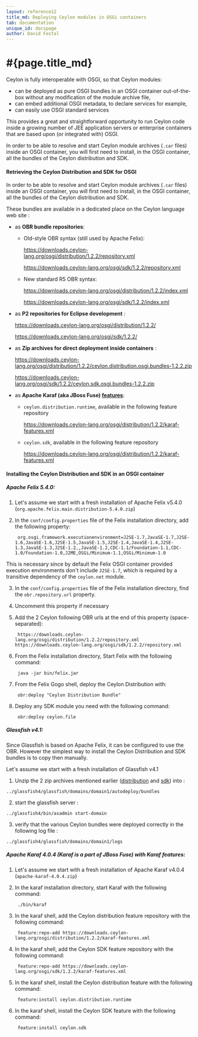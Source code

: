 ```yaml
---
layout: reference12
title_md: Deploying Ceylon modules in OSGi containers
tab: documentation
unique_id: docspage
author: David Festal
---
```


# #{page.title_md}

Ceylon is fully interoperable with OSGI, so that Ceylon modules:
- can be deployed as pure OSGI bundles in an OSGI container out-of-the-box without any modification of the module archive file,
- can embed additional OSGI metadata, to declare services for example,
- can easily use OSGI standard services

This provides a great and straightforward opportunity to run Ceylon code inside a growing number of JEE 
application servers or enterprise containers that are based upon (or integrated with) OSGI.

In order to be able to resolve and start Ceylon module archives (`.car` files) inside an OSGI container, you will first need to install, in the OSGI container, all the bundles of the Ceylon distribution and SDK.

#### Retrieving the Ceylon Distribution and SDK for OSGI

In order to be able to resolve and start Ceylon module archives (`.car` files) inside an OSGI container, you will first need to install, in the OSGI container, all the bundles of the Ceylon distribution and SDK.

These bundles are available in a dedicated place on the Ceylon language web site :

- as __OBR bundle repositories__:
    - Old-style OBR syntax (still used by Apache Felix):
        
        https://downloads.ceylon-lang.org/osgi/distribution/1.2.2/repository.xml

        https://downloads.ceylon-lang.org/osgi/sdk/1.2.2/repository.xml

    - New standard R5 OBR syntax:
        
        https://downloads.ceylon-lang.org/osgi/distribution/1.2.2/index.xml
        
        https://downloads.ceylon-lang.org/osgi/sdk/1.2.2/index.xml

- as __P2 repositories for Eclipse development__ :
  
  https://downloads.ceylon-lang.org/osgi/distribution/1.2.2/

  https://downloads.ceylon-lang.org/osgi/sdk/1.2.2/

- as __Zip archives for direct deployment inside containers__ :
  
  https://downloads.ceylon-lang.org/osgi/distribution/1.2.2/ceylon.distribution.osgi.bundles-1.2.2.zip
  
  https://downloads.ceylon-lang.org/osgi/sdk/1.2.2/ceylon.sdk.osgi.bundles-1.2.2.zip

- as __Apache Karaf (aka JBoss Fuse) [features](http://karaf.apache.org/manual/latest/users-guide/provisioning.html)__:
    - `ceylon.distribution.runtime`, available in the following feature repository
    
        https://downloads.ceylon-lang.org/osgi/distribution/1.2.2/karaf-features.xml
    
    - `ceylon.sdk`, available in the following feature repository
      
        https://downloads.ceylon-lang.org/osgi/distribution/1.2.2/karaf-features.xml

#### Installing the Ceylon Distribution and SDK in an OSGI container

##### Apache Felix 5.4.0:

1. Let's assume we start with a fresh installation of Apache Felix v5.4.0 (`org.apache.felix.main.distribution-5.4.0.zip`)

2. In the `conf/config.properties` file of the Felix installation directory, add the following property:

        org.osgi.framework.executionenvironment=J2SE-1.7,JavaSE-1.7,J2SE-1.6,JavaSE-1.6,J2SE-1.5,JavaSE-1.5,J2SE-1.4,JavaSE-1.4,J2SE-1.3,JavaSE-1.3,J2SE-1.2,,JavaSE-1.2,CDC-1.1/Foundation-1.1,CDC-1.0/Foundation-1.0,J2ME,OSGi/Minimum-1.1,OSGi/Minimum-1.0

  This is necessary since by default the Felix OSGI container provided execution environments don't include `J2SE-1.7`, which is required by a transitive dependency of the `ceylon.net` module.

3. In the `conf/config.properties` file of the Felix installation directory, find the `obr.repository.url` property.

4. Uncomment this property if necessary

5. Add the 2 Ceylon following OBR urls at the end of this property (space-separated):
 
        https://downloads.ceylon-lang.org/osgi/distribution/1.2.2/repository.xml https://downloads.ceylon-lang.org/osgi/sdk/1.2.2/repository.xml

6. From the Felix installation directory, Start Felix with the following command:

        java -jar bin/felix.jar

7. From the Felix Gogo shell, deploy the Ceylon Distribution with:
      
        obr:deploy "Ceylon Distribution Bundle"

8. Deploy any SDK module you need with the following command:
      
        obr:deploy ceylon.file

##### Glassfish v4.1:

Since Glassfish is based on Apache Felix, it can be configured to use the OBR.
However the simplest way to install the Ceylon Distribution and SDK bundles is to copy then manually.   

Let's assume we start with a fresh installation of Glassfish v4.1

1. Unzip the 2 zip archives mentioned earlier ([distribution](https://downloads.ceylon-lang.org/osgi/distribution/1.2.2/ceylon.distribution.osgi.bundles-1.2.2.zip) and [sdk](https://downloads.ceylon-lang.org/osgi/sdk/1.2.2/ceylon.sdk.osgi.bundles-1.2.2.zip)) into :

  `../glassfish4/glassfish/domains/domain1/autodeploy/bundles`
  
2. start the glassfish server :

  `../glassfish4/bin/asadmin start-domain`

3. verify that the various Ceylon bundles were deployed correctly in the following log file :

  `../glassfish4/glassfish/domains/domain1/logs`

##### Apache Karaf 4.0.4 (Karaf is a part of JBoss Fuse) with Karaf features:

1. Let's assume we start with a fresh installation of Apache Karaf v4.0.4 (`apache-karaf-4.0.4.zip`)

2. In the karaf installation directory, start Karaf with the following command:

        ./bin/karaf

3. In the karaf shell, add the Ceylon distribution feature repository with the following command:

        feature:repo-add https://downloads.ceylon-lang.org/osgi/distribution/1.2.2/karaf-features.xml

4. In the karaf shell, add the Ceylon SDK feature repository with the following command:

        feature:repo-add https://downloads.ceylon-lang.org/osgi/sdk/1.2.2/karaf-features.xml

5. In the karaf shell, install the Ceylon distribution feature with the following command:

        feature:install ceylon.distribution.runtime

6. In the karaf shell, install the Ceylon SDK feature with the following command:

        feature:install ceylon.sdk
